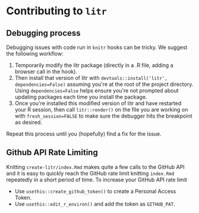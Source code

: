 # Contributing to `litr`

## Debugging process

Debugging issues with code run in `knitr` hooks can be tricky. We suggest the following workflow:

1. Temporarily modify the litr package (directly in a .R file, adding a browser call in the hook).
2. Then install that version of litr with `devtools::install('litr', dependencies=False)` assuming you're at the root of the project directory. Using `dependencies=False` helps ensure you're not prompted about updating packages each time you install the package.
3. Once you're installed this modified version of litr and have restarted your R session, then call `litr::render()` on the file you are working on with `fresh_session=FALSE` to make sure the debugger hits the breakpoint as desired.

Repeat this process until you (hopefully) find a fix for the issue.

## Github API Rate Limiting

Knitting `create-litr/index.Rmd` makes quite a few calls to the GitHub API and it is easy to quickly reach the GitHub rate limit knitting `index.Rmd` repeatedly in a short period of time. To increase your GitHub API rate limit
- Use `usethis::create_github_token()` to create a Personal Access Token.
- Use `usethis::edit_r_environ()` and add the token as `GITHUB_PAT`.